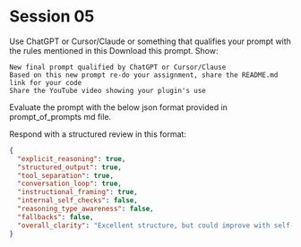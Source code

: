 # Session 05

Use ChatGPT or Cursor/Claude or something that qualifies your prompt with the rules mentioned in this
Download this prompt. 
Show:

    New final prompt qualified by ChatGPT or Cursor/Clause
    Based on this new prompt re-do your assignment, share the README.md link for your code
    Share the YouTube video showing your plugin's use


Evaluate the prompt with the below json format provided in prompt_of_prompts md file.

Respond with a structured review in this format:

```json
{
  "explicit_reasoning": true,
  "structured_output": true,
  "tool_separation": true,
  "conversation_loop": true,
  "instructional_framing": true,
  "internal_self_checks": false,
  "reasoning_type_awareness": false,
  "fallbacks": false,
  "overall_clarity": "Excellent structure, but could improve with self-checks and error fallbacks."
}